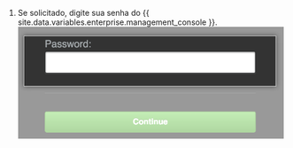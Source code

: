 1. Se solicitado, digite sua senha do {{ site.data.variables.enterprise.management_console }}. ![{{ site.data.variables.enterprise.management_console }} desbloquear tela](/assets/images/enterprise/management-console/unlock-password.png)
